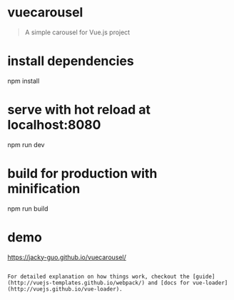 # vuecarousel

> A simple carousel for Vue.js project 

# install dependencies
npm install

# serve with hot reload at localhost:8080
npm run dev

# build for production with minification
npm run build

# demo
https://jacky-guo.github.io/vuecarousel/
```

For detailed explanation on how things work, checkout the [guide](http://vuejs-templates.github.io/webpack/) and [docs for vue-loader](http://vuejs.github.io/vue-loader).
